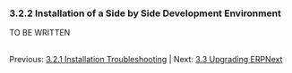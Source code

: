 ### 3.2.2 Installation of a Side by Side Development Environment

TO BE WRITTEN<br /><br />

Previous: [3.2.1 Installation Troubleshooting](install-trouble "Installation Troubleshooting") | Next: [3.3 Upgrading ERPNext](upgrade "Upgrading ERPNext")
